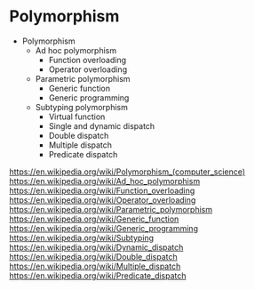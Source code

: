 # Polymorphism

- Polymorphism
  - Ad hoc polymorphism
    - Function overloading
    - Operator overloading
  - Parametric polymorphism
    - Generic function
    - Generic programming
  - Subtyping polymorphism
    - Virtual function
    - Single and dynamic dispatch
    - Double dispatch
    - Multiple dispatch
    - Predicate dispatch

https://en.wikipedia.org/wiki/Polymorphism_(computer_science)
https://en.wikipedia.org/wiki/Ad_hoc_polymorphism
https://en.wikipedia.org/wiki/Function_overloading
https://en.wikipedia.org/wiki/Operator_overloading
https://en.wikipedia.org/wiki/Parametric_polymorphism
https://en.wikipedia.org/wiki/Generic_function
https://en.wikipedia.org/wiki/Generic_programming
https://en.wikipedia.org/wiki/Subtyping
https://en.wikipedia.org/wiki/Dynamic_dispatch
https://en.wikipedia.org/wiki/Double_dispatch
https://en.wikipedia.org/wiki/Multiple_dispatch
https://en.wikipedia.org/wiki/Predicate_dispatch
